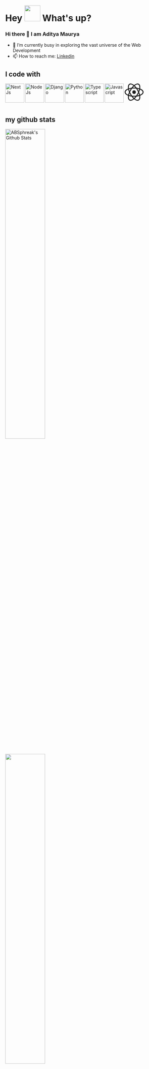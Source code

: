 <h1> Hey <img src="https://emojis.slackmojis.com/emojis/images/1577305505/7373/hand_wave.gif?1577305505" width="50" /> What's up?</h1>

### Hi there 👋 I am Aditya Maurya 

- 🔭 I’m currently busy in exploring the vast universe of the Web Development
- 📫 How to reach me: [Linkedin](https://www.linkedin.com/in/aditya-maurya-b08620155/)

## I code with

<a href="https://pt-br.reactjs.org" target="_blank">
<svg width="60px" viewBox="-10.5 -9.45 21 18.9" fill="none" xmlns="http://www.w3.org/2000/svg" class="mt-4 mb-3 text-link dark:text-link-dark w-24 lg:w-28 self-center text-sm me-0 flex origin-center transition-all ease-in-out"><circle cx="0" cy="0" r="2" fill="currentColor"></circle><g stroke="currentColor" stroke-width="1" fill="none"><ellipse rx="10" ry="4.5"></ellipse><ellipse rx="10" ry="4.5" transform="rotate(60)"></ellipse><ellipse rx="10" ry="4.5" transform="rotate(120)"></ellipse></g></svg>
</a>
<a href="https://nextjs.org" target="_blank">
  <img align="left" title="Next Js" alt="Next Js" width="60px" src="https://cdn.hashnode.com/res/hashnode/image/upload/v1651122498709/FQjch0sgd.png" />
</a>
<a href="https://nodejs.org/en" target="_blank">
  <img align="left" title="NOde Js" alt="Node Js"width="60px" src="https://nodejs.org/static/images/logo.svg" />
</a>
<a href="https://www.djangoproject.com" target="_blank">
  <img align="left" title="Django" alt="Django" width="60px" src="https://encrypted-tbn0.gstatic.com/images?q=tbn:ANd9GcSwVymA4eo7ZV4srkU4L8gQPilwltA048UMzg&usqp=CAU" />
</a>
<a href="https://www.python.org" target="_blank">
  <img align="left" title="Typescript" alt="Python" width="60px" src="https://cdn4.iconfinder.com/data/icons/logos-and-brands/512/267_Python_logo-512.png" />
</a>
<a href="https://www.typescriptlang.org" target="_blank">
 <img align="left" title="Typescript" alt="Typescript" width="60px" src="https://prometteursolutions.com/images/services/typescript.png" />
</a>
<a href="https://www.javascript.com" target="_blank">
  <img align="left" title="Javascript" alt="Javascript" width="60px" src="https://banner2.cleanpng.com/20180422/hrq/kisspng-javascript-web-development-logo-script-clipart-5adc4c1a932f97.7568863815243868426029.jpg" />
</a></br></br>

## my github stats

<div >
<img width="50%" align="center" src="https://github-readme-stats.vercel.app/api?username=aditya-m10&include_all_commits=true&count_private=true&show_icons=true&line_height=20&title_color=7A7ADB&icon_color=2234AE&text_color=D3D3D3&bg_color=0,000000,130F40" alt="ABSphreak's Github Stats"/></br>
</br>
<img  width="50%" align="center"  src="https://github-readme-stats.vercel.app/api/top-langs/?username=aditya-m10&layout=compact" />
</div>
